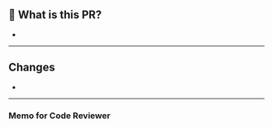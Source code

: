 <!-- (PR Templates 입니다 😀! ) -->

## 🤔 What is this PR?

<!-- #IssueNum -->

- 

<!-- Description about the issue -->

> 

---

<!-- Description about the changes -->

## Changes

- 

---

<!-- Memo for Code Reviewer -->

### Memo for Code Reviewer

> 